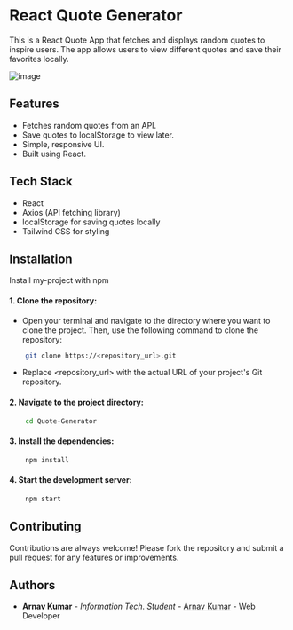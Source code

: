 
# React Quote Generator

This is a React Quote App that fetches and displays random quotes to inspire users. The app allows users to view different quotes and save their favorites locally.

![image](https://github.com/user-attachments/assets/925d6855-efc7-4a6e-aec6-9608cd17f78c)


## Features

- Fetches random quotes from an API.
- Save quotes to localStorage to view later.
- Simple, responsive UI.
- Built using React.
## Tech Stack

 - React
 - Axios (API fetching library)
 - localStorage for saving quotes locally
 - Tailwind CSS for styling

## Installation

Install my-project with npm

#### 1. Clone the repository: 
 - Open your terminal and navigate to the directory where you want to clone the project. Then, use the following command to clone the repository:
```bash
    git clone https://<repository_url>.git 
``` 
- Replace <repository_url> with the actual URL of your project's Git repository.

 #### 2. Navigate to the project directory:
```bash
    cd Quote-Generator
``` 
#### 3. Install the dependencies:
```bash
    npm install
``` 
#### 4. Start the development server:
```bash
    npm start

``` 
## Contributing

Contributions are always welcome!
Please fork the repository and submit a pull request for any features or improvements.


## Authors

- **Arnav Kumar** - *Information Tech. Student* - [Arnav Kumar](https://github.com/arnavkumar2k5) - Web Developer

